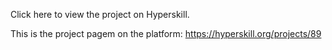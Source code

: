 Click here to view the project on Hyperskill.

This is the project pagem on the platform: https://hyperskill.org/projects/89
